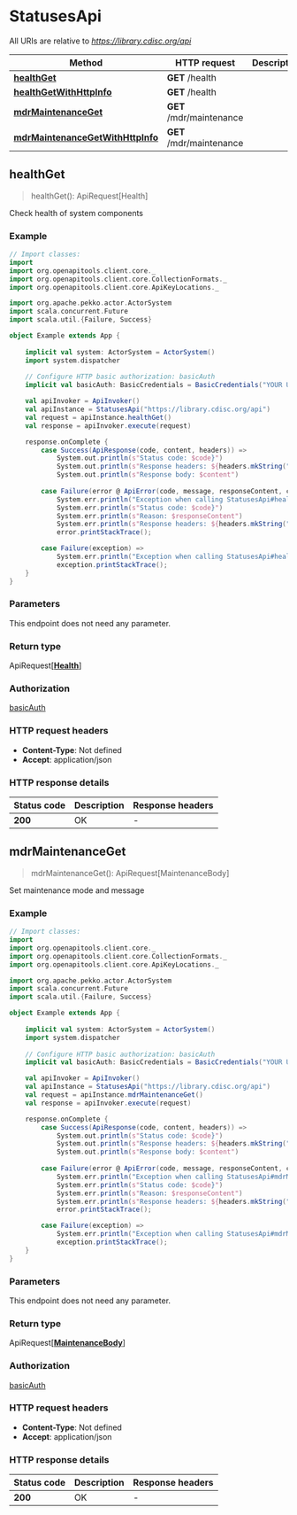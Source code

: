 # StatusesApi

All URIs are relative to *https://library.cdisc.org/api*

Method | HTTP request | Description
------------- | ------------- | -------------
[**healthGet**](StatusesApi.md#healthGet) | **GET** /health | 
[**healthGetWithHttpInfo**](StatusesApi.md#healthGetWithHttpInfo) | **GET** /health | 
[**mdrMaintenanceGet**](StatusesApi.md#mdrMaintenanceGet) | **GET** /mdr/maintenance | 
[**mdrMaintenanceGetWithHttpInfo**](StatusesApi.md#mdrMaintenanceGetWithHttpInfo) | **GET** /mdr/maintenance | 



## healthGet

> healthGet(): ApiRequest[Health]



Check health of system components

### Example

```scala
// Import classes:
import 
import org.openapitools.client.core._
import org.openapitools.client.core.CollectionFormats._
import org.openapitools.client.core.ApiKeyLocations._

import org.apache.pekko.actor.ActorSystem
import scala.concurrent.Future
import scala.util.{Failure, Success}

object Example extends App {
    
    implicit val system: ActorSystem = ActorSystem()
    import system.dispatcher
    
    // Configure HTTP basic authorization: basicAuth
    implicit val basicAuth: BasicCredentials = BasicCredentials("YOUR USERNAME", "YOUR PASSWORD")

    val apiInvoker = ApiInvoker()
    val apiInstance = StatusesApi("https://library.cdisc.org/api")    
    val request = apiInstance.healthGet()
    val response = apiInvoker.execute(request)

    response.onComplete {
        case Success(ApiResponse(code, content, headers)) =>
            System.out.println(s"Status code: $code}")
            System.out.println(s"Response headers: ${headers.mkString(", ")}")
            System.out.println(s"Response body: $content")
        
        case Failure(error @ ApiError(code, message, responseContent, cause, headers)) =>
            System.err.println("Exception when calling StatusesApi#healthGet")
            System.err.println(s"Status code: $code}")
            System.err.println(s"Reason: $responseContent")
            System.err.println(s"Response headers: ${headers.mkString(", ")}")
            error.printStackTrace();

        case Failure(exception) => 
            System.err.println("Exception when calling StatusesApi#healthGet")
            exception.printStackTrace();
    }
}
```

### Parameters

This endpoint does not need any parameter.

### Return type

ApiRequest[[**Health**](Health.md)]


### Authorization

[basicAuth](../README.md#basicAuth)

### HTTP request headers

- **Content-Type**: Not defined
- **Accept**: application/json

### HTTP response details
| Status code | Description | Response headers |
|-------------|-------------|------------------|
| **200** | OK |  -  |


## mdrMaintenanceGet

> mdrMaintenanceGet(): ApiRequest[MaintenanceBody]



Set maintenance mode and message

### Example

```scala
// Import classes:
import 
import org.openapitools.client.core._
import org.openapitools.client.core.CollectionFormats._
import org.openapitools.client.core.ApiKeyLocations._

import org.apache.pekko.actor.ActorSystem
import scala.concurrent.Future
import scala.util.{Failure, Success}

object Example extends App {
    
    implicit val system: ActorSystem = ActorSystem()
    import system.dispatcher
    
    // Configure HTTP basic authorization: basicAuth
    implicit val basicAuth: BasicCredentials = BasicCredentials("YOUR USERNAME", "YOUR PASSWORD")

    val apiInvoker = ApiInvoker()
    val apiInstance = StatusesApi("https://library.cdisc.org/api")    
    val request = apiInstance.mdrMaintenanceGet()
    val response = apiInvoker.execute(request)

    response.onComplete {
        case Success(ApiResponse(code, content, headers)) =>
            System.out.println(s"Status code: $code}")
            System.out.println(s"Response headers: ${headers.mkString(", ")}")
            System.out.println(s"Response body: $content")
        
        case Failure(error @ ApiError(code, message, responseContent, cause, headers)) =>
            System.err.println("Exception when calling StatusesApi#mdrMaintenanceGet")
            System.err.println(s"Status code: $code}")
            System.err.println(s"Reason: $responseContent")
            System.err.println(s"Response headers: ${headers.mkString(", ")}")
            error.printStackTrace();

        case Failure(exception) => 
            System.err.println("Exception when calling StatusesApi#mdrMaintenanceGet")
            exception.printStackTrace();
    }
}
```

### Parameters

This endpoint does not need any parameter.

### Return type

ApiRequest[[**MaintenanceBody**](MaintenanceBody.md)]


### Authorization

[basicAuth](../README.md#basicAuth)

### HTTP request headers

- **Content-Type**: Not defined
- **Accept**: application/json

### HTTP response details
| Status code | Description | Response headers |
|-------------|-------------|------------------|
| **200** | OK |  -  |

